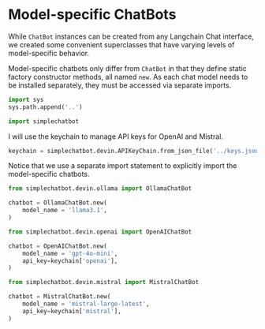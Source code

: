 # Model-specific ChatBots

While `ChatBot` instances can be created from any Langchain Chat interface, we created some convenient superclasses that have varying levels of model-specific behavior.

Model-specific chatbots only differ from `ChatBot` in that they define static factory constructor methods, all named `new`. As each chat model needs to be installed separately, they must be accessed via separate imports.


```python
import sys
sys.path.append('..')

import simplechatbot
```

I will use the keychain to manage API keys for OpenAI and Mistral.


```python
keychain = simplechatbot.devin.APIKeyChain.from_json_file('../keys.json')
```

Notice that we use a separate import statement to explicitly import the model-specific chatbots.


```python
from simplechatbot.devin.ollama import OllamaChatBot

chatbot = OllamaChatBot.new(
    model_name = 'llama3.1', 
)
```


```python
from simplechatbot.devin.openai import OpenAIChatBot

chatbot = OpenAIChatBot.new(
    model_name = 'gpt-4o-mini', 
    api_key=keychain['openai'],
)
```


```python
from simplechatbot.devin.mistral import MistralChatBot

chatbot = MistralChatBot.new(
    model_name = 'mistral-large-latest', 
    api_key=keychain['mistral'],
)
```
